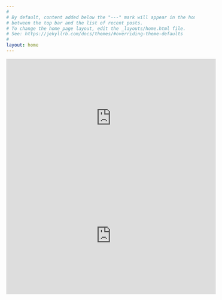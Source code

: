 ```yaml
---
#
# By default, content added below the "---" mark will appear in the home page
# between the top bar and the list of recent posts.
# To change the home page layout, edit the _layouts/home.html file.
# See: https://jekyllrb.com/docs/themes/#overriding-theme-defaults
#
layout: home
---
```

<div align="center">
<iframe width="560" height="315" max-width="device-width" src="https://www.youtube.com/embed/v9seQE_TBrw" frameborder="0" allow="accelerometer; autoplay; encrypted-media; gyroscope; picture-in-picture" allowfullscreen></iframe>
</div>


<div align="center">
<iframe width="560" height="315" max-width="device-width" src="https://www.youtube.com/embed/-M2WhNNo6Hw" frameborder="0" allow="accelerometer; autoplay; encrypted-media; gyroscope; picture-in-picture" allowfullscreen></iframe>
</div>


